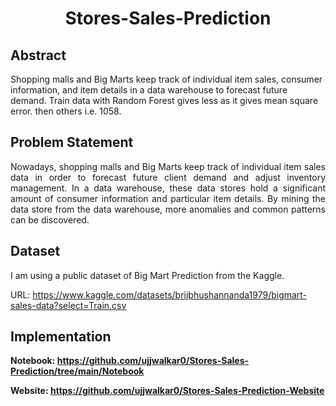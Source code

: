 # <p align="center"> Stores-Sales-Prediction </p>

## Abstract
Shopping malls and Big Marts keep track of individual item sales, consumer information, and item details in a data warehouse to forecast future demand. Train data with Random Forest gives less as it gives mean square error. then others i.e. 1058.


## Problem Statement

<p align="justify">
Nowadays, shopping malls and Big Marts keep track of individual item sales data in order to forecast future client demand and adjust inventory management. In a data warehouse, these data stores hold a significant amount of consumer information and particular item details. By mining the data store from the data warehouse, more anomalies and common patterns can be discovered.
</p>

## Dataset

I am using a public dataset of Big Mart Prediction from the Kaggle.

URL: https://www.kaggle.com/datasets/brijbhushannanda1979/bigmart-sales-data?select=Train.csv

## Implementation

<b> Notebook: https://github.com/ujjwalkar0/Stores-Sales-Prediction/tree/main/Notebook </b>

<b> Website: https://github.com/ujjwalkar0/Stores-Sales-Prediction-Website </b>

